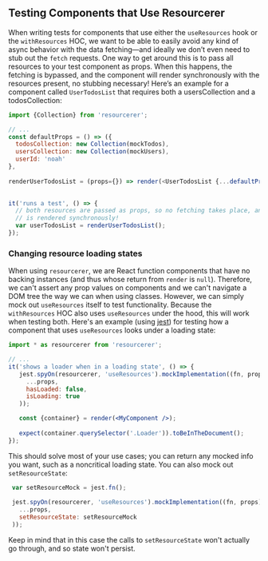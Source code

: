 ## Testing Components that Use Resourcerer

When writing tests for components that use either the `useResources` hook or the `withResources` HOC, we want to be able to easily avoid any kind of async behavior with the data fetching&mdash;and ideally we don’t even need to stub out the `fetch` requests. One way to get around this is to pass all resources to your test component as props. When this happens, the fetching is bypassed, and the component will render synchronously with the resources present, no stubbing necessary! Here’s an example for a component called `UserTodosList` that requires both a usersCollection and a todosCollection:

```js
import {Collection} from 'resourcerer';

// ...
const defaultProps = () => ({
  todosCollection: new Collection(mockTodos),
  usersCollection: new Collection(mockUsers),
  userId: 'noah'
},
    
renderUserTodosList = (props={}) => render(<UserTodosList {...defaultProps()} {...props} />);

        
it('runs a test', () => {
  // both resources are passed as props, so no fetching takes place, and the component
  // is rendered synchronously!
  var userTodosList = renderUserTodosList();
});
```

### Changing resource loading states

When using `resourcerer`, we are React function components that have no backing instances (and thus whose return from `render` is `null`). Therefore, we can't assert any prop values on components and we can't navigate a DOM tree the way we can when using classes. However, we can simply mock out `useResources` itself to test functionality. Because the `withResources` HOC also uses `useResources` under the hood, this will work when testing both. Here's an example (using [jest](https://jestjs.io/)) for testing how a component that uses `useResources` looks under a loading state:

```jsx
import * as resourcerer from 'resourcerer';

// ...
it('shows a loader when in a loading state', () => {
   jest.spyOn(resourcerer, 'useResources').mockImplementation((fn, props) => ({
     ...props,
     hasLoaded: false,
     isLoading: true
   ));

   const {container} = render(<MyComponent />);
   
   expect(container.querySelector('.Loader')).toBeInTheDocument();
});
```

This should solve most of your use cases; you can return any mocked info you want, such as a noncritical loading state. You can also mock out `setResourceState`:

```jsx
 var setResourceMock = jest.fn();
 
 jest.spyOn(resourcerer, 'useResources').mockImplementation((fn, props) => ({
   ...props,
   setResourceState: setResourceMock
 ));
```

Keep in mind that in this case the calls to `setResourceState` won't actually go through, and so state won't persist. 
